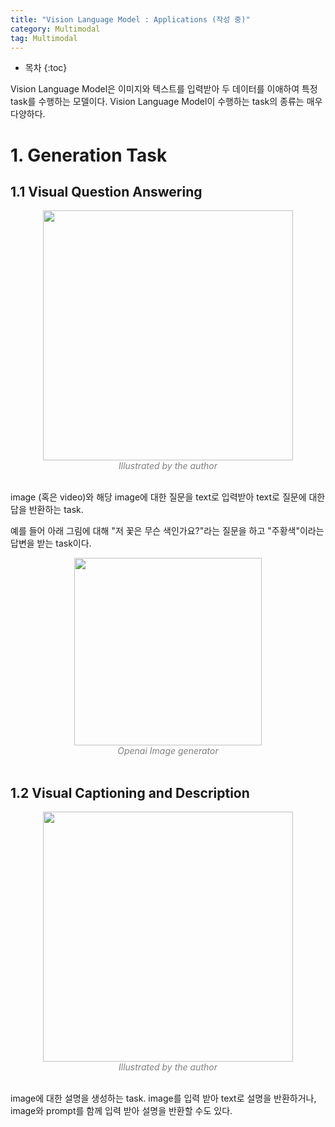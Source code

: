 ```yaml
---
title: "Vision Language Model : Applications (작성 중)"
category: Multimodal
tag: Multimodal
---
```








* 목차
{:toc}










Vision Language Model은 이미지와 텍스트를 입력받아 두 데이터를 이애하여 특정 task를 수행하는 모델이다. Vision Language Model이 수행하는 task의 종류는 매우 다양하다.

# 1. Generation Task

## 1.1 Visual Question Answering

<center><img width="400" src="https://github.com/finddme/finddme.github.io/assets/53667002/adc5ce6e-1f21-44e2-9f04-55b4859ad058"></center>
<center><em style="color:gray;">Illustrated by the author</em></center><br>

image (혹은 video)와 해당 image에 대한 질문을 text로 입력받아 text로 질문에 대한 답을 반환하는 task. 

예를 들어 아래 그림에 대해 "저 꽃은 무슨 색인가요?"라는 질문을 하고 "주황색"이라는 답변을 받는 task이다.

<center><img width="300" src="https://github.com/finddme/finddme.github.io/assets/53667002/a129d438-791e-4661-bade-353879b2e8aa"></center>
<center><em style="color:gray;">Openai Image generator</em></center><br>


## 1.2 Visual Captioning and Description

<center><img width="400" src="https://github.com/finddme/finddme.github.io/assets/53667002/5ed8a4d1-31ee-4417-b3dd-ecaaad4a42ea"></center>
<center><em style="color:gray;">Illustrated by the author</em></center><br>

image에 대한 설명을 생성하는 task. image를 입력 받아 text로 설명을 반환하거나, image와 prompt를 함께 입력 받아 설명을 반환할 수도 있다.





